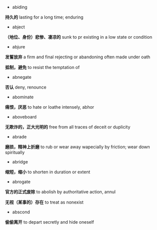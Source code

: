 - abiding

**持久的** lasting for a long time; enduring

- abject

**（地位、身份）悲惨、凄凉的** sunk to pr existing in a low state or condition

- abjure

**发誓放弃** a firm and final rejecting or abandoning often made under oath

**抵制，避免** to resist the temptation of

- abnegate

**否认** deny, renounce

- abominate

**痛恨，厌恶** to hate or loathe intensely, abhor

- aboveboard

**无欺诈的，正大光明的** free from all traces of deceit or duplicity

- abrade

**磨损，精神上折磨** to rub or wear away wapecially by friction; wear down spiritually

- abridge

**缩短，缩小** to shorten in duration or extent

- abrogate

**官方的正式废除** to abolish by authoritative action, annul

**无视（某事的）存在** to treat as nonexist

- abscond

**偷偷离开** to depart secretly and hide oneself


